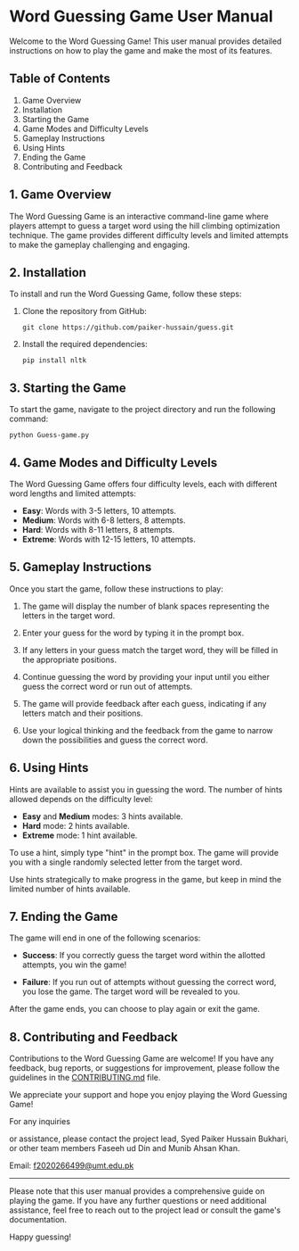 # Word Guessing Game User Manual

Welcome to the Word Guessing Game! This user manual provides detailed instructions on how to play the game and make the most of its features.

## Table of Contents

1. Game Overview
2. Installation
3. Starting the Game
4. Game Modes and Difficulty Levels
5. Gameplay Instructions
6. Using Hints
7. Ending the Game
8. Contributing and Feedback

## 1. Game Overview

The Word Guessing Game is an interactive command-line game where players attempt to guess a target word using the hill climbing optimization technique. The game provides different difficulty levels and limited attempts to make the gameplay challenging and engaging.

## 2. Installation

To install and run the Word Guessing Game, follow these steps:

1. Clone the repository from GitHub:
   ```
   git clone https://github.com/paiker-hussain/guess.git
   ```

2. Install the required dependencies:
   ```
   pip install nltk
   ```

## 3. Starting the Game

To start the game, navigate to the project directory and run the following command:
```
python Guess-game.py
```

## 4. Game Modes and Difficulty Levels

The Word Guessing Game offers four difficulty levels, each with different word lengths and limited attempts:

- **Easy**: Words with 3-5 letters, 10 attempts.
- **Medium**: Words with 6-8 letters, 8 attempts.
- **Hard**: Words with 8-11 letters, 8 attempts.
- **Extreme**: Words with 12-15 letters, 10 attempts.

## 5. Gameplay Instructions

Once you start the game, follow these instructions to play:

1. The game will display the number of blank spaces representing the letters in the target word.

2. Enter your guess for the word by typing it in the prompt box.

3. If any letters in your guess match the target word, they will be filled in the appropriate positions.

4. Continue guessing the word by providing your input until you either guess the correct word or run out of attempts.

5. The game will provide feedback after each guess, indicating if any letters match and their positions.

6. Use your logical thinking and the feedback from the game to narrow down the possibilities and guess the correct word.

## 6. Using Hints

Hints are available to assist you in guessing the word. The number of hints allowed depends on the difficulty level:

- **Easy** and **Medium** modes: 3 hints available.
- **Hard** mode: 2 hints available.
- **Extreme** mode: 1 hint available.

To use a hint, simply type "hint" in the prompt box. The game will provide you with a single randomly selected letter from the target word.

Use hints strategically to make progress in the game, but keep in mind the limited number of hints available.

## 7. Ending the Game

The game will end in one of the following scenarios:

- **Success**: If you correctly guess the target word within the allotted attempts, you win the game!

- **Failure**: If you run out of attempts without guessing the correct word, you lose the game. The target word will be revealed to you.

After the game ends, you can choose to play again or exit the game.

## 8. Contributing and Feedback

Contributions to the Word Guessing Game are welcome! If you have any feedback, bug reports, or suggestions for improvement, please follow the guidelines in the [CONTRIBUTING.md](./CONTRIBUTING.md) file.

We appreciate your support and hope you enjoy playing the Word Guessing Game!

For any inquiries

 or assistance, please contact the project lead, Syed Paiker Hussain Bukhari, or other team members Faseeh ud Din and Munib Ahsan Khan.

Email: [f2020266499@umt.edu.pk](mailto:f2020266499@umt.edu.pk)

---

Please note that this user manual provides a comprehensive guide on playing the game. If you have any further questions or need additional assistance, feel free to reach out to the project lead or consult the game's documentation.

Happy guessing!

